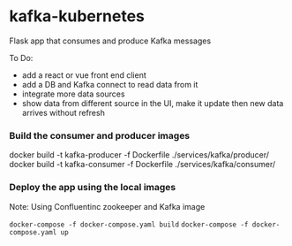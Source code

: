 # kafka-kubernetes
Flask app that consumes and produce Kafka messages

To Do:
  - add a react or vue front end client
  - add a DB and Kafka connect to read data from it
  - integrate more data sources
  - show data from different source in the UI, make it update then new data arrives without refresh
### Build the consumer and producer images

docker build -t kafka-producer -f Dockerfile ./services/kafka/producer/
docker build -t kafka-consumer -f Dockerfile ./services/kafka/consumer/

### Deploy the app using the local images

Note: Using Confluentinc zookeeper and Kafka image

`docker-compose -f docker-compose.yaml build`
`docker-compose -f docker-compose.yaml up`